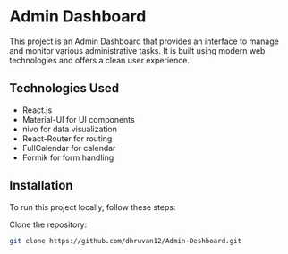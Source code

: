 # Admin Dashboard

This project is an Admin Dashboard that provides an interface to manage and monitor various administrative tasks. It is built using modern web technologies and offers a clean user experience.

## Technologies Used


  - React.js
  - Material-UI for UI components
  - nivo for data visualization
  - React-Router for routing
  - FullCalendar for calendar
  - Formik for form handling

  ## Installation

To run this project locally, follow these steps:

 Clone the repository:
   ```bash
   git clone https://github.com/dhruvan12/Admin-Deshboard.git